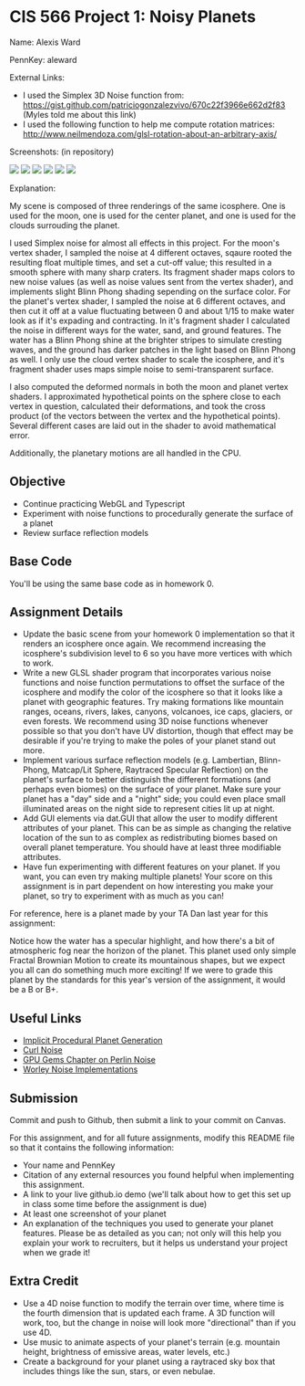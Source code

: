 # CIS 566 Project 1: Noisy Planets


Name: Alexis Ward

PennKey: aleward

External Links:

- I used the Simplex 3D Noise function from: https://gist.github.com/patriciogonzalezvivo/670c22f3966e662d2f83 (Myles told me about this link)
- I used the following function to help me compute rotation matrices: http://www.neilmendoza.com/glsl-rotation-about-an-arbitrary-axis/

Screenshots: (in repository)

![](ss1.png)
![](ss2.png)
![](ss3.png)
![](ss4.png)
![](ss5.png)
![](ss6.png)

Explanation:

My scene is composed of three renderings of the same icosphere. One is used for the moon, one is used for the center planet, and one is used for the clouds surrouding the planet.

I used Simplex noise for almost all effects in this project. For the moon's vertex shader, I sampled the noise at 4 different octaves, sqaure rooted the resulting float multiple times, and set a cut-off value; this resulted in a smooth sphere with many sharp craters. Its fragment shader maps colors to new noise values (as well as noise values sent from the vertex shader), and implements slight Blinn Phong shading sepending on the surface color.  For the planet's vertex shader, I sampled the noise at 6 different octaves, and then cut it off at a value fluctuating between 0 and about 1/15 to make water look as if it's expading and contracting. In it's fragment shader I calculated the noise in different ways for the water, sand, and ground features. The water has a Blinn Phong shine at the brighter stripes to simulate cresting waves, and the ground has darker patches in the light based on Blinn Phong as well. I only use the cloud vertex shader to scale the icosphere, and it's fragment shader uses maps simple noise to semi-transparent surface.

I also computed the deformed normals in both the moon and planet vertex shaders. I approximated hypothetical points on the sphere close to each vertex in question, calculated their deformations, and took the cross product (of the vectors between the vertex and the hypothetical points). Several different cases are laid out in the shader to avoid mathematical error.

Additionally, the planetary motions are all handled in the CPU.


## Objective
- Continue practicing WebGL and Typescript
- Experiment with noise functions to procedurally generate the surface of a planet
- Review surface reflection models

## Base Code
You'll be using the same base code as in homework 0.

## Assignment Details
- Update the basic scene from your homework 0 implementation so that it renders
an icosphere once again. We recommend increasing the icosphere's subdivision
level to 6 so you have more vertices with which to work.
- Write a new GLSL shader program that incorporates various noise functions and
noise function permutations to offset the surface of the icosphere and modify
the color of the icosphere so that it looks like a planet with geographic
features. Try making formations like mountain ranges, oceans, rivers, lakes,
canyons, volcanoes, ice caps, glaciers, or even forests. We recommend using
3D noise functions whenever possible so that you don't have UV distortion,
though that effect may be desirable if you're trying to make the poles of your
planet stand out more.
- Implement various surface reflection models (e.g. Lambertian, Blinn-Phong,
Matcap/Lit Sphere, Raytraced Specular Reflection) on the planet's surface to
better distinguish the different formations (and perhaps even biomes) on the
surface of your planet. Make sure your planet has a "day" side and a "night"
side; you could even place small illuminated areas on the night side to
represent cities lit up at night.
- Add GUI elements via dat.GUI that allow the user to modify different
attributes of your planet. This can be as simple as changing the relative
location of the sun to as complex as redistributing biomes based on overall
planet temperature. You should have at least three modifiable attributes.
- Have fun experimenting with different features on your planet. If you want,
you can even try making multiple planets! Your score on this assignment is in
part dependent on how interesting you make your planet, so try to
experiment with as much as you can!

For reference, here is a planet made by your TA Dan last year for this
assignment:

Notice how the water has a specular highlight, and how there's a bit of
atmospheric fog near the horizon of the planet. This planet used only simple
Fractal Brownian Motion to create its mountainous shapes, but we expect you all
can do something much more exciting! If we were to grade this planet by the
standards for this year's version of the assignment, it would be a B or B+.

## Useful Links
- [Implicit Procedural Planet Generation](https://static1.squarespace.com/static/58a1bc3c3e00be6bfe6c228c/t/58a4d25146c3c4233fb15cc2/1487196929690/ImplicitProceduralPlanetGeneration-Report.pdf)
- [Curl Noise](https://petewerner.blogspot.com/2015/02/intro-to-curl-noise.html)
- [GPU Gems Chapter on Perlin Noise](http://developer.download.nvidia.com/books/HTML/gpugems/gpugems_ch05.html)
- [Worley Noise Implementations](https://thebookofshaders.com/12/)


## Submission
Commit and push to Github, then submit a link to your commit on Canvas.

For this assignment, and for all future assignments, modify this README file
so that it contains the following information:
- Your name and PennKey
- Citation of any external resources you found helpful when implementing this
assignment.
- A link to your live github.io demo (we'll talk about how to get this set up
in class some time before the assignment is due)
- At least one screenshot of your planet
- An explanation of the techniques you used to generate your planet features.
Please be as detailed as you can; not only will this help you explain your work
to recruiters, but it helps us understand your project when we grade it!

## Extra Credit
- Use a 4D noise function to modify the terrain over time, where time is the
fourth dimension that is updated each frame. A 3D function will work, too, but
the change in noise will look more "directional" than if you use 4D.
- Use music to animate aspects of your planet's terrain (e.g. mountain height,
brightness of emissive areas, water levels, etc.)
- Create a background for your planet using a raytraced sky box that includes
things like the sun, stars, or even nebulae.
